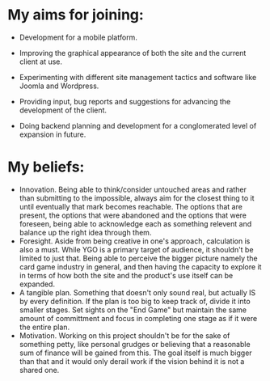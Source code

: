 # My aims for joining:

* Development for a mobile platform.

* Improving the graphical appearance of both the site and the current client at use.

* Experimenting with different site management tactics and software like Joomla and Wordpress. 

* Providing input, bug reports and suggestions for advancing the development of the client.

* Doing backend planning and development for a conglomerated level of expansion in future. 

# My beliefs:
* Innovation. Being able to think/consider untouched areas and rather than submitting to the impossible, always aim for the closest thing to it until eventually that mark becomes reachable. The options that are present, the options that were abandoned and the options that were foreseen, being able to acknowledge each as something relevent and balance up the right idea through them. 
* Foresight. Aside from being creative in one's approach, calculation is also a must. While YGO is a primary target of audience, it shouldn't be limited to just that. Being able to perceive the bigger picture namely the card game industry in general, and then having the capacity to explore it in terms of how both the site and the product's use itself can be expanded.
* A tangible plan. Something that doesn't only sound real, but actually IS by every definition. If the plan is too big to keep track of, divide it into smaller stages. Set sights on the "End Game" but maintain the same amount of committment and focus in completing one stage as if it were the entire plan. 
* Motivation. Working on this project shouldn't be for the sake of something petty, like personal grudges or believing that a reasonable sum of finance will be gained from this. The goal itself is much bigger than that and it would only derail work if the vision behind it is not a shared one. 
